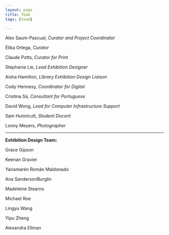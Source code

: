 ```yaml
---
layout: page
title: Team
tags: [team]

---
```



Alex Saum­-Pascual, <em>Curator and Project Coordinator</em>

Élika Ortega, <em>Curator</em>

Claude Potts, <em>Curator for Print</em>

Stephanie Lie, <em>Lead Exhibition Designer</em>

Aisha Hamilton, <em>Library Exhibition Design Liaison</em>

Cody Hennesy, <em>Coordinator for Digital</em>

Cristina Sá, <em>Consultant for Portuguese</em>

David Wong, <em>Lead for Computer Infrastructure Support</em>

Sam Hunnicutt, <em>Student Docent</em>

Lonny Meyers, <em>Photographer</em>

---

<b>Exhibition Design Team:</b>

Grace Gipson

Keenan Gravier

Yairamarén Román Maldonado

Ana Sanderson­Burglin

Madeleine Stearns

Michael Roe

Lingyu Wang

Yipu Zheng

Alexandra Ellman
